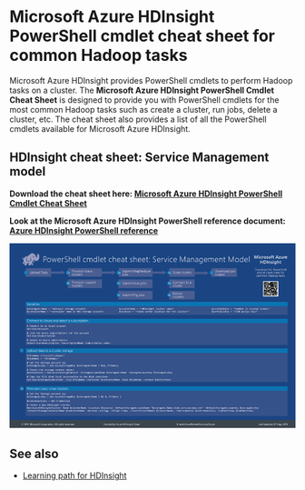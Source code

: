 <properties 
	pageTitle="HDInsight Hadoop PowerShell Cmdlet Cheat Sheet | Microsoft Azure" 
	description="A downloadable HDInsight Hadoop powershell cmdlet cheat sheet that can help you perform standard Hadoop tasks in Azure HDInsight."
	services="hdinsight" 
	documentationCenter="" 
	authors="nitinme" 
	manager="paulettm" 
	editor="cgronlun"/>

<tags 
	ms.service="hdinsight" 
	ms.workload="big-data" 
	ms.tgt_pltfrm="na" 
	ms.devlang="na" 
	ms.topic="article" 
	ms.date="02/25/2016" 
	ms.author="nitinme"/>


# Microsoft Azure HDInsight PowerShell cmdlet cheat sheet for common Hadoop tasks

Microsoft Azure HDInsight provides PowerShell cmdlets to perform Hadoop tasks on a cluster. The **Microsoft Azure HDInsight PowerShell Cmdlet Cheat Sheet** is designed to provide you with PowerShell cmdlets for the most common Hadoop tasks such as create a cluster, run jobs, delete a cluster, etc. The cheat sheet also provides a list of all the PowerShell cmdlets available for Microsoft Azure HDInsight.

## HDInsight cheat sheet: Service Management model

**Download the cheat sheet here: [Microsoft Azure HDInsight PowerShell Cmdlet Cheat Sheet](http://download.microsoft.com/download/B/7/D/B7DBB509-164D-4343-9894-12D1FB053776/HDI_PowerShell_Cmdlet_CheatSheet.pdf)**

**Look at the Microsoft Azure HDInsight PowerShell reference document: [Azure HDInsight PowerShell reference](https://msdn.microsoft.com/library/azure/dn858087.aspx)**

![HDInsight PowerShell Cmdlet cheat sheet for performing common Hadoop tasks](./media/hdinsight-hadoop-powershell-cmdlet-cheat-sheet/HDI.PowerShell.Cmdlet.CheatSheet.png)


## See also

* [Learning path for HDInsight](https://azure.microsoft.com/documentation/learning-paths/hdinsight-self-guided-hadoop-training/)
